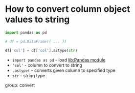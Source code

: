 # How to convert column object values to string

```python
import pandas as pd

# df = pd.DataFrame({ ... })

df['col'] = df['col'].astype(str)
```

- `import pandas as pd` - load [lib:Pandas module](/python-pandas/how-to-install-pandas)
- `'col'` - column to convert to string
- `.astype(` - converts given column to specified type
- `str` - string type

group: convert


